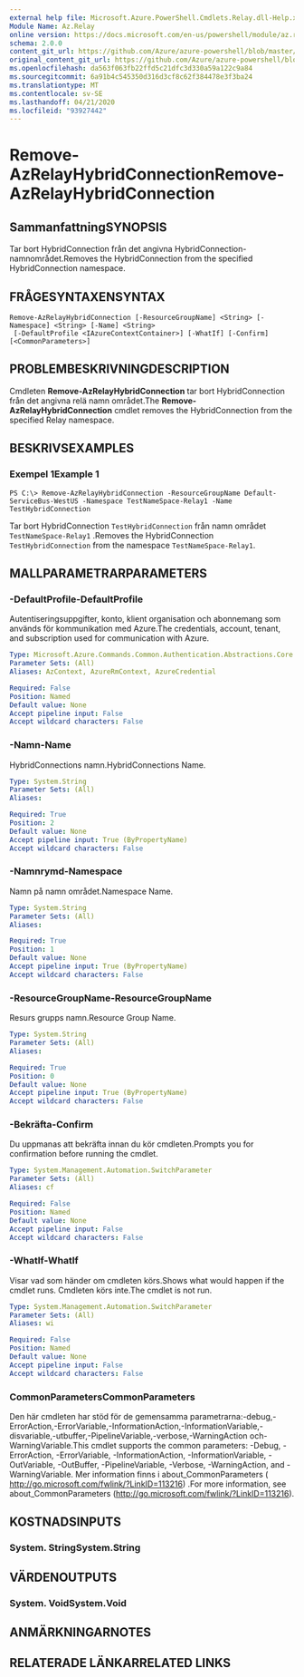 ```yaml
---
external help file: Microsoft.Azure.PowerShell.Cmdlets.Relay.dll-Help.xml
Module Name: Az.Relay
online version: https://docs.microsoft.com/en-us/powershell/module/az.relay/remove-azrelayhybridconnection
schema: 2.0.0
content_git_url: https://github.com/Azure/azure-powershell/blob/master/src/Relay/Relay/help/Remove-AzRelayHybridConnection.md
original_content_git_url: https://github.com/Azure/azure-powershell/blob/master/src/Relay/Relay/help/Remove-AzRelayHybridConnection.md
ms.openlocfilehash: da563f063fb22ffd5c21dfc3d330a59a122c9a84
ms.sourcegitcommit: 6a91b4c545350d316d3cf8c62f384478e3f3ba24
ms.translationtype: MT
ms.contentlocale: sv-SE
ms.lasthandoff: 04/21/2020
ms.locfileid: "93927442"
---
```

# <span data-ttu-id="f202f-101">Remove-AzRelayHybridConnection</span><span class="sxs-lookup"><span data-stu-id="f202f-101">Remove-AzRelayHybridConnection</span></span>

## <span data-ttu-id="f202f-102">Sammanfattning</span><span class="sxs-lookup"><span data-stu-id="f202f-102">SYNOPSIS</span></span>
<span data-ttu-id="f202f-103">Tar bort HybridConnection från det angivna HybridConnection-namnområdet.</span><span class="sxs-lookup"><span data-stu-id="f202f-103">Removes the HybridConnection from the specified HybridConnection namespace.</span></span>

## <span data-ttu-id="f202f-104">FRÅGESYNTAXEN</span><span class="sxs-lookup"><span data-stu-id="f202f-104">SYNTAX</span></span>

```
Remove-AzRelayHybridConnection [-ResourceGroupName] <String> [-Namespace] <String> [-Name] <String>
 [-DefaultProfile <IAzureContextContainer>] [-WhatIf] [-Confirm] [<CommonParameters>]
```

## <span data-ttu-id="f202f-105">PROBLEMBESKRIVNING</span><span class="sxs-lookup"><span data-stu-id="f202f-105">DESCRIPTION</span></span>
<span data-ttu-id="f202f-106">Cmdleten **Remove-AzRelayHybridConnection** tar bort HybridConnection från det angivna relä namn området.</span><span class="sxs-lookup"><span data-stu-id="f202f-106">The **Remove-AzRelayHybridConnection** cmdlet removes the HybridConnection from the specified Relay namespace.</span></span>

## <span data-ttu-id="f202f-107">BESKRIVS</span><span class="sxs-lookup"><span data-stu-id="f202f-107">EXAMPLES</span></span>

### <span data-ttu-id="f202f-108">Exempel 1</span><span class="sxs-lookup"><span data-stu-id="f202f-108">Example 1</span></span>
```
PS C:\> Remove-AzRelayHybridConnection -ResourceGroupName Default-ServiceBus-WestUS -Namespace TestNameSpace-Relay1 -Name TestHybridConnection
```

<span data-ttu-id="f202f-109">Tar bort HybridConnection `TestHybridConnection` från namn området `TestNameSpace-Relay1` .</span><span class="sxs-lookup"><span data-stu-id="f202f-109">Removes the HybridConnection `TestHybridConnection` from the namespace `TestNameSpace-Relay1`.</span></span>

## <span data-ttu-id="f202f-110">MALLPARAMETRAR</span><span class="sxs-lookup"><span data-stu-id="f202f-110">PARAMETERS</span></span>

### <span data-ttu-id="f202f-111">-DefaultProfile</span><span class="sxs-lookup"><span data-stu-id="f202f-111">-DefaultProfile</span></span>
<span data-ttu-id="f202f-112">Autentiseringsuppgifter, konto, klient organisation och abonnemang som används för kommunikation med Azure.</span><span class="sxs-lookup"><span data-stu-id="f202f-112">The credentials, account, tenant, and subscription used for communication with Azure.</span></span>

```yaml
Type: Microsoft.Azure.Commands.Common.Authentication.Abstractions.Core.IAzureContextContainer
Parameter Sets: (All)
Aliases: AzContext, AzureRmContext, AzureCredential

Required: False
Position: Named
Default value: None
Accept pipeline input: False
Accept wildcard characters: False
```

### <span data-ttu-id="f202f-113">-Namn</span><span class="sxs-lookup"><span data-stu-id="f202f-113">-Name</span></span>
<span data-ttu-id="f202f-114">HybridConnections namn.</span><span class="sxs-lookup"><span data-stu-id="f202f-114">HybridConnections Name.</span></span>

```yaml
Type: System.String
Parameter Sets: (All)
Aliases:

Required: True
Position: 2
Default value: None
Accept pipeline input: True (ByPropertyName)
Accept wildcard characters: False
```

### <span data-ttu-id="f202f-115">-Namnrymd</span><span class="sxs-lookup"><span data-stu-id="f202f-115">-Namespace</span></span>
<span data-ttu-id="f202f-116">Namn på namn området.</span><span class="sxs-lookup"><span data-stu-id="f202f-116">Namespace Name.</span></span>

```yaml
Type: System.String
Parameter Sets: (All)
Aliases:

Required: True
Position: 1
Default value: None
Accept pipeline input: True (ByPropertyName)
Accept wildcard characters: False
```

### <span data-ttu-id="f202f-117">-ResourceGroupName</span><span class="sxs-lookup"><span data-stu-id="f202f-117">-ResourceGroupName</span></span>
<span data-ttu-id="f202f-118">Resurs grupps namn.</span><span class="sxs-lookup"><span data-stu-id="f202f-118">Resource Group Name.</span></span>

```yaml
Type: System.String
Parameter Sets: (All)
Aliases:

Required: True
Position: 0
Default value: None
Accept pipeline input: True (ByPropertyName)
Accept wildcard characters: False
```

### <span data-ttu-id="f202f-119">-Bekräfta</span><span class="sxs-lookup"><span data-stu-id="f202f-119">-Confirm</span></span>
<span data-ttu-id="f202f-120">Du uppmanas att bekräfta innan du kör cmdleten.</span><span class="sxs-lookup"><span data-stu-id="f202f-120">Prompts you for confirmation before running the cmdlet.</span></span>

```yaml
Type: System.Management.Automation.SwitchParameter
Parameter Sets: (All)
Aliases: cf

Required: False
Position: Named
Default value: None
Accept pipeline input: False
Accept wildcard characters: False
```

### <span data-ttu-id="f202f-121">-WhatIf</span><span class="sxs-lookup"><span data-stu-id="f202f-121">-WhatIf</span></span>
<span data-ttu-id="f202f-122">Visar vad som händer om cmdleten körs.</span><span class="sxs-lookup"><span data-stu-id="f202f-122">Shows what would happen if the cmdlet runs.</span></span>
<span data-ttu-id="f202f-123">Cmdleten körs inte.</span><span class="sxs-lookup"><span data-stu-id="f202f-123">The cmdlet is not run.</span></span>

```yaml
Type: System.Management.Automation.SwitchParameter
Parameter Sets: (All)
Aliases: wi

Required: False
Position: Named
Default value: None
Accept pipeline input: False
Accept wildcard characters: False
```

### <span data-ttu-id="f202f-124">CommonParameters</span><span class="sxs-lookup"><span data-stu-id="f202f-124">CommonParameters</span></span>
<span data-ttu-id="f202f-125">Den här cmdleten har stöd för de gemensamma parametrarna:-debug,-ErrorAction,-ErrorVariable,-InformationAction,-InformationVariable,-disvariable,-utbuffer,-PipelineVariable,-verbose,-WarningAction och-WarningVariable.</span><span class="sxs-lookup"><span data-stu-id="f202f-125">This cmdlet supports the common parameters: -Debug, -ErrorAction, -ErrorVariable, -InformationAction, -InformationVariable, -OutVariable, -OutBuffer, -PipelineVariable, -Verbose, -WarningAction, and -WarningVariable.</span></span> <span data-ttu-id="f202f-126">Mer information finns i about_CommonParameters ( http://go.microsoft.com/fwlink/?LinkID=113216) .</span><span class="sxs-lookup"><span data-stu-id="f202f-126">For more information, see about_CommonParameters (http://go.microsoft.com/fwlink/?LinkID=113216).</span></span>

## <span data-ttu-id="f202f-127">KOSTNADS</span><span class="sxs-lookup"><span data-stu-id="f202f-127">INPUTS</span></span>

### <span data-ttu-id="f202f-128">System. String</span><span class="sxs-lookup"><span data-stu-id="f202f-128">System.String</span></span>

## <span data-ttu-id="f202f-129">VÄRDEN</span><span class="sxs-lookup"><span data-stu-id="f202f-129">OUTPUTS</span></span>

### <span data-ttu-id="f202f-130">System. Void</span><span class="sxs-lookup"><span data-stu-id="f202f-130">System.Void</span></span>

## <span data-ttu-id="f202f-131">ANMÄRKNINGAR</span><span class="sxs-lookup"><span data-stu-id="f202f-131">NOTES</span></span>

## <span data-ttu-id="f202f-132">RELATERADE LÄNKAR</span><span class="sxs-lookup"><span data-stu-id="f202f-132">RELATED LINKS</span></span>
